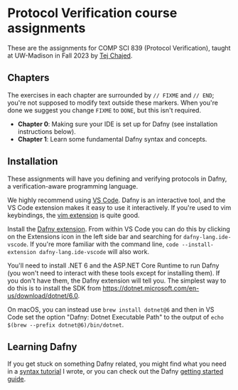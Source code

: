 # Protocol Verification course assignments

These are the assignments for COMP SCI 839 (Protocol Verification), taught at
UW-Madison in Fall 2023 by [Tej Chajed](https://www.chajed.io/).

## Chapters

The exercises in each chapter are surrounded by `// FIXME` and `// END`; you're
not supposed to modify text outside these markers. When you're done we suggest
you change `FIXME` to `DONE`, but this isn't required.

- **Chapter 0**: Making sure your IDE is set up for Dafny (see installation
  instructions below).
- **Chapter 1**: Learn some fundamental Dafny syntax and concepts.

## Installation

These assignments will have you defining and verifying protocols in Dafny, a
verification-aware programming language.

We highly recommend using [VS Code](https://code.visualstudio.com/). Dafny is
an interactive tool, and the VS Code extension makes it easy to use it
interactively. If you're used to vim keybindings, the [vim
extension](https://marketplace.visualstudio.com/items?itemName=vscodevim.vim)
is quite good.

Install the [Dafny
extension](https://marketplace.visualstudio.com/items?itemName=dafny-lang.ide-vscode).
From within VS Code you can do this by clicking on the Extensions icon in the
left side bar and searching for `dafny-lang.ide-vscode`. If you're more
familiar with the command line, `code --install-extension
dafny-lang.ide-vscode` will also work.

You'll need to install .NET 6 and the ASP.NET Core Runtime to run Dafny (you
won't need to interact with these tools except for installing them). If you
don't have them, the Dafny extension will tell you. The simplest way to do this
is to install the SDK from
<https://dotnet.microsoft.com/en-us/download/dotnet/6.0>.

On macOS, you can instead use `brew install dotnet@6` and then in VS Code set
the option "Dafny: Dotnet Executable Path" to the output of `echo $(brew
--prefix dotnet@6)/bin/dotnet`.

## Learning Dafny

If you get stuck on something Dafny related, you might find what you need in a
[syntax tutorial](https://github.com/tchajed/dafny-syntax-tutorial) I wrote, or
you can check out the Dafny [getting started
guide](https://dafny.org/latest/OnlineTutorial/guide).

